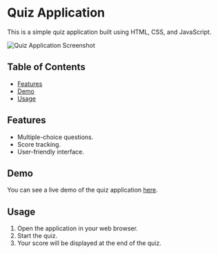 # Quiz Application

This is a simple quiz application built using HTML, CSS, and JavaScript.

![Quiz Application Screenshot](quiz-app-Demo.png)

## Table of Contents

- [Features](#features)
- [Demo](#demo)
- [Usage](#usage)

## Features

- Multiple-choice questions.
- Score tracking.
- User-friendly interface.

## Demo

You can see a live demo of the quiz application [here](https://your-demo-link.com).

## Usage

1. Open the application in your web browser.
2. Start the quiz.
3. Your score will be displayed at the end of the quiz.

